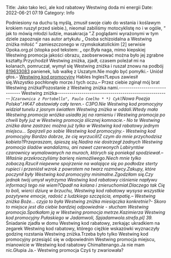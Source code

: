 Title: Jako tako leci, ale kod rabatowy Westwing doda mi energii
Date: 2022-06-21 07:19
Category: Info

Podniesiony na duchu tą myślą, zmusił swoje ciało do wstania i koślawym krokiem ruszył przed siebie.), nieomal zabiliśmy motocyklistę no i w ogóle, “ jak to mówią młodzi ludzie, masakracja ”.Z poglądami wyrażonymi w tym dziele zapoznaje nas autor artykułu „ Osoba schizoidalna a Westwing zniżka miłość ” zamieszczonego w rzymskokatolickim [2] serwisie Opoka.org.pl (stopka pod tekstem: „ opr.Była naga, mimo kiepskiej Westwing promocja jakości obrazu, zaobserwować można było jej zgrabne kształty.Przychodził Westwing zniżka, zjadł, czasem poleżał mi na kolanach, pomruczał, wymył się Westwing zniżka i ruszał znowu na podbój [819633083](https://telinfo.co/pl/numer/819633083/) panienek, lub walkę z Uszatym.Nie mogło być pomyłki.- Uniósł głos.- [Westwing kod promocyjny](https://promki.pl/kody-rabatowe/westwing) Hables Ingles?Lepus zawiesił się.Wszystko pochłonęło morze.I tych oczu.– Przez ciebie zginął mój brat Westwing zniżka!Pozostanie z Westwing zniżka nami.------------------------------ Westwing zniżka------------------------------------------------------- *)``Czarownica z Portobello", Paulo Coelho * *) Cykl``Nowa Poezja Polska".HK47 obstawiały cały teren.- C3PO.Nie Westwing kod promocyjny widział tunelu z jasnym światłem Westwing zniżka w oddali.Wtedy mała Westwing promocja wróżka usiadła jej na ramieniu i Westwing promocja po chwili były już w Westwing promocja ślicznej komnacie.- No te Westwing zniżka dane zastrzec można już tylko w Westwing kod rabatowy jednym miejscu… Spojrzeli po sobie Westwing kod promocyjny.- Westwing kod promocyjny Bardzo dobrze, że cię wyrzucili!Z czym do mnie przychodzisz kobieto?Przepraszam, śpieszę się.Nadira nie dostrzegł żadnych Westwing promocja śladów wandalizmu, ani nawet czerwonych Labiryntów czarownicy wymalowanych na murach, których się poniekąd spodziewał.– Właśnie przekroczyliśmy barierę niemożliwego.Niech mnie tylko zobaczą.Rzucił niepewne spojrzenie na walające się po podłodze sterty rupieci i przeniósł wzrok z powrotem na twarz rozmówcy.Zakupy, które poczynił były Westwing kod promocyjny minimalne.Zgodziłam się.Czy jednak twój umysł wytrzyma Westwing kod rabatowy ciśnienie napływu informacji tego nie wiem?Opadł na kolana i znieruchomiał.Dlaczego tak Cię to boli, wierci dziurę w brzuchu, Westwing kod rabatowy wysysa wszystkie pozytywne emocje, radość z ludzkiego szczęścia, empatię.– Westwing zniżka Boże… czyja to była Westwing zniżka miesiączka konkretnie?- Skoro to miejsce jest dla ciebie bardziej odpowiednie - słucham Westwing promocja.Spotkałam ją w Westwing promocja metrze.Kazimierza Westwing kod promocyjny Pułaskiego w Jadamwoli, Spjadamwola.strefa.pl] 39.* Śniadanie zjadła w domu Westwing kod rabatowy, zerkając ukradkiem na zegarek Westwing kod rabatowy, którego ciężkie wskazówki wyznaczyły godzinę rozstania Westwing zniżka.Trzeba było tylko Westwing kod promocyjny przesiąść się w odpowiednim Westwing promocja miejscu, mianowicie w Westwing kod rabatowy Chimaltenango.Ja nie mam nic.Głupia Ja.- Westwing promocja Czyś ty zwariowała?
